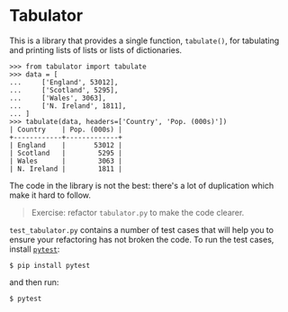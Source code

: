 # Tabulator

This is a library that provides a single function, `tabulate()`, for tabulating
and printing lists of lists or lists of dictionaries.

    >>> from tabulator import tabulate
    >>> data = [
    ...     ['England', 53012],
    ...     ['Scotland', 5295],
    ...     ['Wales', 3063],
    ...     ['N. Ireland', 1811],
    ... ]
    >>> tabulate(data, headers=['Country', 'Pop. (000s)'])
    | Country    | Pop. (000s) |
    +------------+-------------+
    | England    |       53012 |
    | Scotland   |        5295 |
    | Wales      |        3063 |
    | N. Ireland |        1811 |

The code in the library is not the best: there's a lot of duplication which
make it hard to follow.

> Exercise: refactor `tabulator.py` to make the code clearer.

`test_tabulator.py` contains a number of test cases that will help you to
ensure your refactoring has not broken the code.  To run the test cases,
install [`pytest`](http://doc.pytest.org/en/latest/):

    $ pip install pytest

and then run:

    $ pytest
